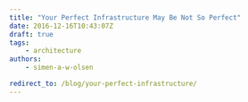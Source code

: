 ```yaml
---
title: "Your Perfect Infrastructure May Be Not So Perfect"
date: 2016-12-16T10:43:07Z
draft: true
tags:
    - architecture
authors:
    - simen-a-w-olsen

redirect_to: /blog/your-perfect-infrastructure/
---
```

